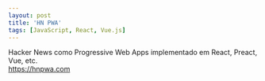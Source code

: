 ```yaml
---
layout: post
title: 'HN PWA'
tags: [JavaScript, React, Vue.js]
---
```


Hacker News como Progressive Web Apps implementado em React, Preact, Vue, etc.<br>
<https://hnpwa.com>
